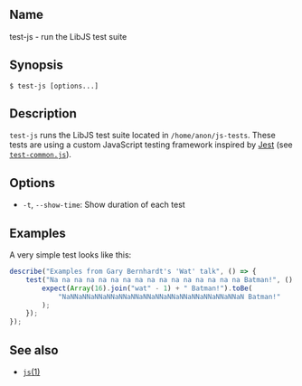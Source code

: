 ## Name

test-js - run the LibJS test suite

## Synopsis

```**sh
$ test-js [options...]
```

## Description

`test-js` runs the LibJS test suite located in `/home/anon/js-tests`. These
tests are using a custom JavaScript testing framework inspired by
[Jest](https://jestjs.io) (see [`test-common.js`](/home/anon/js-tests/test-common.js)).

## Options

* `-t`, `--show-time`: Show duration of each test

## Examples

A very simple test looks like this:

```js
describe("Examples from Gary Bernhardt's 'Wat' talk", () => {
    test("Na na na na na na na na na na na na na na na na Batman!", () => {
        expect(Array(16).join("wat" - 1) + " Batman!").toBe(
            "NaNNaNNaNNaNNaNNaNNaNNaNNaNNaNNaNNaNNaNNaNNaN Batman!"
        );
    });
});
```

## See also

* [`js`(1)](js.md)
